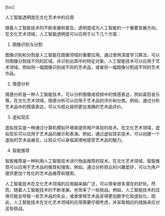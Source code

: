 
[toc]                    
                
                
人工智能透明度在文化艺术中的应用

随着人工智能技术的不断发展和普及，透明度成为人工智能的一个重要发展方向。在文化艺术领域，人工智能透明度可以应用于以下几个方面：

1. 图像识别与分割

图像识别和分割是人工智能在图像领域的重要应用。通过使用深度学习算法，可以将图像分割成不同的区域，并识别出其中的特定对象。人工智能技术可以应用于艺术领域，例如将一幅图像识别成不同的艺术品，或者将一幅图像分割成不同的艺术作品。

2. 情感分析

情感分析是一种人工智能技术，可以分析图像或视频中的情感表达，例如喜怒哀乐等。在文化艺术领域，情感分析可以应用于艺术品的评价和分类。例如，通过分析艺术品中的情感表达，可以为观众提供更加准确的艺术品评价。

3. 虚拟现实

虚拟现实是一种通过计算机模拟环境来提供用户体验的技术。在文化艺术领域，虚拟现实可以应用于艺术品的展示和表演。例如，通过虚拟现实技术，可以创建一个虚拟的艺术品展览，让观众可以身临其境地感受艺术品的魅力。

4. 智能推荐

智能推荐是一种利用人工智能技术进行物品推荐的技术。在文化艺术领域，智能推荐可以应用于艺术品的推荐和搜索。例如，通过分析观众的兴趣爱好，可以为用户提供更加个性化的艺术品推荐和搜索。

人工智能技术在文化艺术领域的应用越来越广泛，可以带来很多潜在的好处。然而，随着人工智能技术的不断发展，也带来了一些挑战。例如，人工智能技术的应用可能会导致一些艺术品的失业，或者使得艺术品变得更加数字化和虚拟化。因此，人工智能技术在文化艺术领域的应用需要仔细考虑，并采取相应的措施来应对这些挑战。

